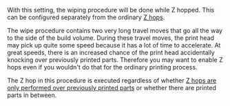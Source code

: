 With this setting, the wiping procedure will be done while Z hopped. This can be configured separately from the ordinary [Z hops](../travel/retraction_hop_enabled.md).

The wipe procedure contains two very long travel moves that go all the way to the side of the build volume. During these travel moves, the print head may pick up quite some speed because it has a lot of time to accelerate. At great speeds, there is an increased chance of the print head accidentally knocking over previously printed parts. Therefore you may want to enable Z hops even if you wouldn't do that for the ordinary printing process.

The Z hop in this procedure is executed regardless of whether [Z hops are only performed over previously printed parts](../travel/retraction_hop_only_when_collides.md) or whether there are printed parts in between.